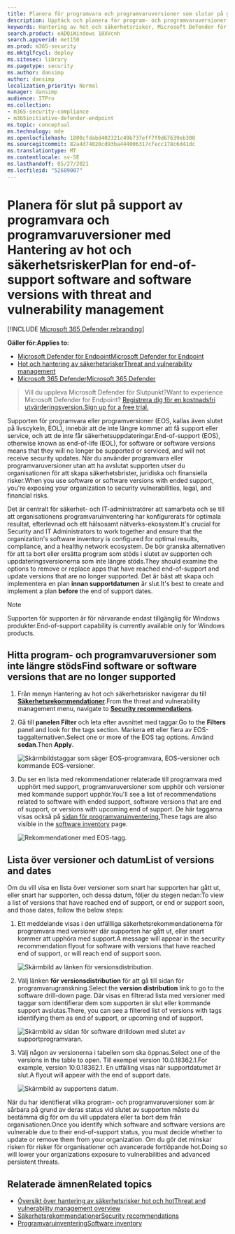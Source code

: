 ```yaml
---
title: Planera för programvara och programvaruversioner som slutar på grund av support
description: Upptäck och planera för program- och programvaruversioner som inte längre stöds och inte får säkerhetsuppdateringar.
keywords: Hantering av hot och säkerhetsrisker, Microsoft Defender för Endpoint tvm-säkerhetsrekommendationer, rekommendation om cybersäkerhet och rekommendation om säkerhet på åtgärd
search.product: eADQiWindows 10XVcnh
search.appverid: met150
ms.prod: m365-security
ms.mktglfcycl: deploy
ms.sitesec: library
ms.pagetype: security
ms.author: dansimp
author: dansimp
localization_priority: Normal
manager: dansimp
audience: ITPro
ms.collection:
- m365-security-compliance
- m365initiative-defender-endpoint
ms.topic: conceptual
ms.technology: mde
ms.openlocfilehash: 1800cfdabd402321c49b737eff7f9d67639eb300
ms.sourcegitcommit: 82a4d74020cd93ba444006317cfecc178c6d41dc
ms.translationtype: MT
ms.contentlocale: sv-SE
ms.lasthandoff: 05/27/2021
ms.locfileid: "52689007"
---
```

# <a name="plan-for-end-of-support-software-and-software-versions-with-threat-and-vulnerability-management"></a><span data-ttu-id="39f91-104">Planera för slut på support av programvara och programvaruversioner med Hantering av hot och säkerhetsrisker</span><span class="sxs-lookup"><span data-stu-id="39f91-104">Plan for end-of-support software and software versions with threat and vulnerability management</span></span>

[!INCLUDE [Microsoft 365 Defender rebranding](../../includes/microsoft-defender.md)]

<span data-ttu-id="39f91-105">**Gäller för:**</span><span class="sxs-lookup"><span data-stu-id="39f91-105">**Applies to:**</span></span>

- [<span data-ttu-id="39f91-106">Microsoft Defender för Endpoint</span><span class="sxs-lookup"><span data-stu-id="39f91-106">Microsoft Defender for Endpoint</span></span>](https://go.microsoft.com/fwlink/?linkid=2154037)
- [<span data-ttu-id="39f91-107">Hot och hantering av säkerhetsrisker</span><span class="sxs-lookup"><span data-stu-id="39f91-107">Threat and vulnerability management</span></span>](next-gen-threat-and-vuln-mgt.md)
- [<span data-ttu-id="39f91-108">Microsoft 365 Defender</span><span class="sxs-lookup"><span data-stu-id="39f91-108">Microsoft 365 Defender</span></span>](https://go.microsoft.com/fwlink/?linkid=2118804)

><span data-ttu-id="39f91-109">Vill du uppleva Microsoft Defender för Slutpunkt?</span><span class="sxs-lookup"><span data-stu-id="39f91-109">Want to experience Microsoft Defender for Endpoint?</span></span> [<span data-ttu-id="39f91-110">Registrera dig för en kostnadsfri utvärderingsversion.</span><span class="sxs-lookup"><span data-stu-id="39f91-110">Sign up for a free trial.</span></span>](https://www.microsoft.com/microsoft-365/windows/microsoft-defender-atp?ocid=docs-wdatp-portaloverview-abovefoldlink)

<span data-ttu-id="39f91-111">Supporten för programvara eller programversioner (EOS, kallas även slutet på livscykeln, EOL), innebär att de inte längre kommer att få support eller service, och att de inte får säkerhetsuppdateringar.</span><span class="sxs-lookup"><span data-stu-id="39f91-111">End-of-support (EOS), otherwise known as end-of-life (EOL), for software or software versions means that they will no longer be supported or serviced, and will not receive security updates.</span></span> <span data-ttu-id="39f91-112">När du använder programvara eller programvaruversioner utan att ha avslutat supporten utser du organisationen för att skapa säkerhetsbrister, juridiska och finansiella risker.</span><span class="sxs-lookup"><span data-stu-id="39f91-112">When you use software or software versions with ended support, you're exposing your organization to security vulnerabilities, legal, and financial risks.</span></span>

<span data-ttu-id="39f91-113">Det är centralt för säkerhet- och IT-administratörer att samarbeta och se till att organisationens programvaruinventering har konfigurerats för optimala resultat, efterlevnad och ett hälsosamt nätverks-ekosystem.</span><span class="sxs-lookup"><span data-stu-id="39f91-113">It's crucial for Security and IT Administrators to work together and ensure that the organization's software inventory is configured for optimal results, compliance, and a healthy network ecosystem.</span></span> <span data-ttu-id="39f91-114">De bör granska alternativen för att ta bort eller ersätta program som stöds i slutet av supporten och uppdateringsversionerna som inte längre stöds.</span><span class="sxs-lookup"><span data-stu-id="39f91-114">They should examine the options to remove or replace apps that have reached end-of-support and update versions that are no longer supported.</span></span> <span data-ttu-id="39f91-115">Det är bäst att skapa och implementera en plan **innan supportdatumen** är slut.</span><span class="sxs-lookup"><span data-stu-id="39f91-115">It's best to create and implement a plan **before** the end of support dates.</span></span>

>[!NOTE]
> <span data-ttu-id="39f91-116">Supporten för supporten är för närvarande endast tillgänglig för Windows produkter.</span><span class="sxs-lookup"><span data-stu-id="39f91-116">End-of-support capability is currently available only for Windows products.</span></span>

## <a name="find-software-or-software-versions-that-are-no-longer-supported"></a><span data-ttu-id="39f91-117">Hitta program- och programvaruversioner som inte längre stöds</span><span class="sxs-lookup"><span data-stu-id="39f91-117">Find software or software versions that are no longer supported</span></span>

1. <span data-ttu-id="39f91-118">Från menyn Hantering av hot och säkerhetsrisker navigerar du till [**Säkerhetsrekommendationer**](tvm-security-recommendation.md).</span><span class="sxs-lookup"><span data-stu-id="39f91-118">From the threat and vulnerability management menu, navigate to [**Security recommendations**](tvm-security-recommendation.md).</span></span>
2. <span data-ttu-id="39f91-119">Gå till **panelen Filter** och leta efter avsnittet med taggar.</span><span class="sxs-lookup"><span data-stu-id="39f91-119">Go to the **Filters** panel and look for the tags section.</span></span> <span data-ttu-id="39f91-120">Markera ett eller flera av EOS-taggalternativen.</span><span class="sxs-lookup"><span data-stu-id="39f91-120">Select one or more of the EOS tag options.</span></span> <span data-ttu-id="39f91-121">Använd **sedan**.</span><span class="sxs-lookup"><span data-stu-id="39f91-121">Then **Apply**.</span></span>

    ![Skärmbildstaggar som säger EOS-programvara, EOS-versioner och kommande EOS-versioner.](images/tvm-eos-tag.png)

3. <span data-ttu-id="39f91-123">Du ser en lista med rekommendationer relaterade till programvara med upphört med support, programvaruversioner som upphör och versioner med kommande support upphör.</span><span class="sxs-lookup"><span data-stu-id="39f91-123">You'll see a list of recommendations related to software with ended support, software versions that are end of support, or versions with upcoming end of support.</span></span> <span data-ttu-id="39f91-124">De här taggarna visas också på [sidan för programvaruinventering.](tvm-software-inventory.md)</span><span class="sxs-lookup"><span data-stu-id="39f91-124">These tags are also visible in the [software inventory](tvm-software-inventory.md) page.</span></span>

    ![Rekommendationer med EOS-tagg.](images/tvm-eos-tags-column.png)

## <a name="list-of-versions-and-dates"></a><span data-ttu-id="39f91-126">Lista över versioner och datum</span><span class="sxs-lookup"><span data-stu-id="39f91-126">List of versions and dates</span></span>

<span data-ttu-id="39f91-127">Om du vill visa en lista över versioner som snart har supporten har gått ut, eller snart har supporten, och dessa datum, följer du stegen nedan:</span><span class="sxs-lookup"><span data-stu-id="39f91-127">To view a list of versions that have reached end of support, or end or support soon, and those dates, follow the below steps:</span></span>

1. <span data-ttu-id="39f91-128">Ett meddelande visas i den utfällliga säkerhetsrekommendationerna för programvara med versioner där supporten har gått ut, eller snart kommer att upphöra med support.</span><span class="sxs-lookup"><span data-stu-id="39f91-128">A message will appear in the security recommendation flyout for software with versions that have reached end of support, or will reach end of support soon.</span></span>

    ![Skärmbild av länken för versionsdistribution.](images/eos-upcoming-eos.png)

2. <span data-ttu-id="39f91-130">Välj länken **för versionsdistribution** för att gå till sidan för programvarugranskning.</span><span class="sxs-lookup"><span data-stu-id="39f91-130">Select the **version distribution** link to go to the software drill-down page.</span></span> <span data-ttu-id="39f91-131">Där visas en filtrerad lista med versioner med taggar som identifierar dem som supporten är slut eller kommande support avslutas.</span><span class="sxs-lookup"><span data-stu-id="39f91-131">There, you can see a filtered list of versions with tags identifying them as end of support, or upcoming end of support.</span></span>

    ![Skärmbild av sidan för software drilldown med slutet av supportprogramvaran.](images/software-drilldown-eos.png)

3. <span data-ttu-id="39f91-133">Välj någon av versionerna i tabellen som ska öppnas.</span><span class="sxs-lookup"><span data-stu-id="39f91-133">Select one of the versions in the table to open.</span></span> <span data-ttu-id="39f91-134">Till exempel version 10.0.18362.1.</span><span class="sxs-lookup"><span data-stu-id="39f91-134">For example, version 10.0.18362.1.</span></span> <span data-ttu-id="39f91-135">En utfälling visas när supportdatumet är slut.</span><span class="sxs-lookup"><span data-stu-id="39f91-135">A flyout will appear with the end of support date.</span></span>

    ![Skärmbild av supportens datum.](images/version-eos-date.png)

<span data-ttu-id="39f91-137">När du har identifierat vilka program- och programvaruversioner som är sårbara på grund av deras status vid slutet av supporten måste du bestämma dig för om du vill uppdatera eller ta bort dem från organisationen.</span><span class="sxs-lookup"><span data-stu-id="39f91-137">Once you identify which software and software versions are vulnerable due to their end-of-support status, you must decide whether to update or remove them from your organization.</span></span> <span data-ttu-id="39f91-138">Om du gör det minskar risken för risker för organisationer och avancerade fortlöpande hot.</span><span class="sxs-lookup"><span data-stu-id="39f91-138">Doing so will lower your organizations exposure to vulnerabilities and advanced persistent threats.</span></span>

## <a name="related-topics"></a><span data-ttu-id="39f91-139">Relaterade ämnen</span><span class="sxs-lookup"><span data-stu-id="39f91-139">Related topics</span></span>

- [<span data-ttu-id="39f91-140">Översikt över hantering av säkerhetsrisker hot och hot</span><span class="sxs-lookup"><span data-stu-id="39f91-140">Threat and vulnerability management overview</span></span>](next-gen-threat-and-vuln-mgt.md)
- [<span data-ttu-id="39f91-141">Säkerhetsrekommendationer</span><span class="sxs-lookup"><span data-stu-id="39f91-141">Security recommendations</span></span>](tvm-security-recommendation.md)
- [<span data-ttu-id="39f91-142">Programvaruinventering</span><span class="sxs-lookup"><span data-stu-id="39f91-142">Software inventory</span></span>](tvm-software-inventory.md)
